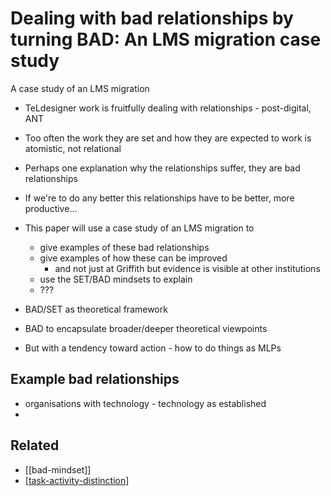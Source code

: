 # Dealing with bad relationships by turning BAD: An LMS migration case study

A case study of an LMS migration
- TeLdesigner work is fruitfully dealing with relationships - post-digital, ANT
- Too often the work they are set and how they are expected to work is atomistic, not relational
- Perhaps one explanation why the relationships suffer, they are bad relationships
- If we're to do any better this relationships have to be better, more productive...
- This paper will use a case study of an LMS migration to
    - give examples of these bad relationships
    - give examples of how these can be improved
        - and not just at Griffith but evidence is visible at other institutions
    - use the SET/BAD mindsets to explain 
	- ???

- BAD/SET as theoretical framework
- BAD to encapsulate broader/deeper theoretical viewpoints
- But with a tendency toward action - how to do things as MLPs

## Example bad relationships

- organisations with technology - technology as established
- 
## Related

- [[bad-mindset]]
- [[task-activity-distinction]]


[//begin]: # "Autogenerated link references for markdown compatibility"
[task-activity-distinction]: ../Design/task-activity-distinction.md "The distinction between task and activity"
[//end]: # "Autogenerated link references"